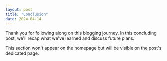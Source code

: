 ```yaml
---
layout: post
title: "Conclusion"
date: 2024-04-14
---
```

Thank you for following along on this blogging journey. In this concluding post, we'll recap what we've learned and discuss future plans.
<!--more-->

This section won't appear on the homepage but will be visible on the post's dedicated page.
